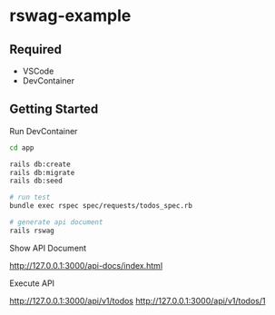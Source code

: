 # rswag-example

## Required

- VSCode
- DevContainer

## Getting Started

Run DevContainer

```sh
cd app

rails db:create
rails db:migrate
rails db:seed

# run test
bundle exec rspec spec/requests/todos_spec.rb

# generate api document
rails rswag
```

Show API Document

http://127.0.0.1:3000/api-docs/index.html

Execute API

http://127.0.0.1:3000/api/v1/todos
http://127.0.0.1:3000/api/v1/todos/1

